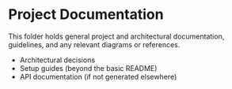 # Project Documentation

This folder holds general project and architectural documentation, guidelines, and any relevant diagrams or references.

- Architectural decisions
- Setup guides (beyond the basic README)
- API documentation (if not generated elsewhere)
